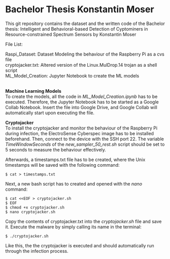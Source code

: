 # Bachelor Thesis Konstantin Moser
This git repository contains the dataset and the written code of the Bachelor thesis: Intelligent and Behavioral-based Detection of Cyptominers in Resource-constrained Spectrum Sensors by Konstantin Moser

File List:<br />

Raspi_Dataset: Dataset Modeling the behaviour of the Raspberry Pi as a cvs file <br />
cryptojacker.txt: Altered version of the Linux.MulDrop.14 trojan as a shell script <br />
ML_Model_Creation: Jupyter Notebook to create the ML models <br /><br />

**Machine Learning Models**<br />
To create the models, all the code in *ML_Model_Creation.ipynb* has to be executed. Therefore, the Jupyter Notebook has to be started as a Google Collab Notebook. Insert the file into Google Drive, and Google Collab will automatically start upon executing the file.

**Cryptojacker**<br />
To install the cryptojacker and monitor the behaviour of the Raspberry Pi during infection, the ElectroSense Cyberspec image has to be installed beforehand. Then, connect to the device with the SSH port 22. The variable *TimeWindowSeconds* of the *new_sampler_50_rest.sh* script should be set to 5 seconds to measure the behaviour effectively.<br />

Afterwards, a timestamps.txt file has to be created, where the Unix timestamps will be
saved with the following command:
```
$ cat > timestamps.txt
```
Next, a new bash script has to created and opened with the *nano* command:
```
$ cat <<EOF > cryptojacker.sh
$ EOF
$ chmod +x cryptojacker.sh
$ nano cryptojacker.sh
```
Copy the contents of cryptojacker.txt into the *cryptojacker.sh* file and save it. Execute the malware by simply calling its name in the terminal:
```
$ ./cryptojacker.sh
```
Like this, the the cryptojacker is executed and should automatically run through the infection process.
